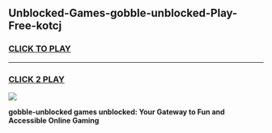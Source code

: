 
## Unblocked-Games-gobble-unblocked-Play-Free-kotcj
<h3>
<a href="https://premium76.site?title=gobble-unblocked&ref=18A1">CLICK TO PLAY</a></h3>
<hr>

<h3>
<a href="https://premium76.site?title=gobble-unblocked&ref=18A1">CLICK 2 PLAY</a>
  
</h3>

<a href="https://premium76.site?title=gobble-unblocked&ref=18A1"><img src="https://clearcache.store/games.png"></a>


**gobble-unblocked games unblocked: Your Gateway to Fun and Accessible Online Gaming**
